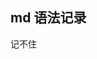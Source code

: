 <!-- more -->
## md 语法记录
记不住
<!-- [Git Download](https://git-scm.com/downloads) -->
<!-- {% asset_img 1.png show optionParser result %} -->
<!-- {% asset_link openContentData.txt %}